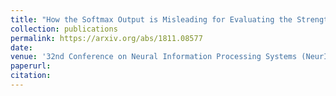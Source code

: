 ```yaml
---
title: "How the Softmax Output is Misleading for Evaluating the Strength of Adversarial Examples"
collection: publications
permalink: https://arxiv.org/abs/1811.08577
date:
venue: '32nd Conference on Neural Information Processing Systems (NeurIPS 2018), Montréal, Canada. Workshop on Security in Machine Learning (SECML 2018).'
paperurl: 
citation: 
---
```

